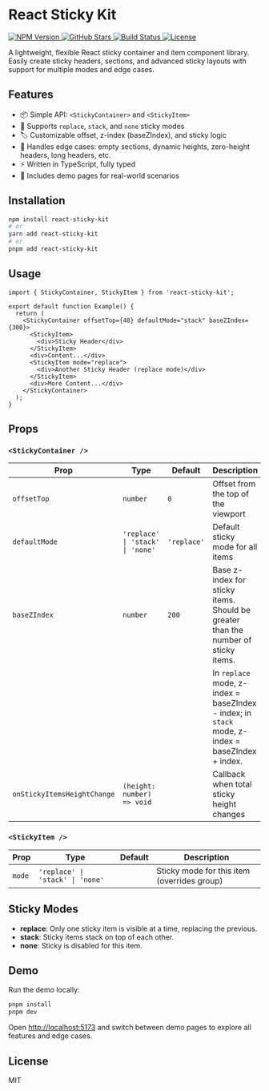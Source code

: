 # React Sticky Kit

<p align="left">
  <a href="https://www.npmjs.com/package/react-sticky-kit" target="_blank">
    <img src="https://img.shields.io/npm/v/react-sticky-kit.svg?style=flat-square" alt="NPM Version" />
  </a>
  <a href="https://github.com/oe/react-sticky-kit" target="_blank">
    <img src="https://img.shields.io/github/stars/oe/react-sticky-kit?style=flat-square" alt="GitHub Stars" />
  </a>
  <a href="https://github.com/oe/react-sticky-kit/actions" target="_blank">
    <img src="https://github.com/oe/react-sticky-kit/actions/workflows/ci.yml/badge.svg" alt="Build Status" />
  </a>
  <a href="https://github.com/oe/react-sticky-kit/blob/main/LICENSE" target="_blank">
    <img src="https://img.shields.io/github/license/oe/react-sticky-kit?style=flat-square" alt="License" />
  </a>
</p>

A lightweight, flexible React sticky container and item component library. Easily create sticky headers, sections, and advanced sticky layouts with support for multiple modes and edge cases.

## Features

- 📦 Simple API: `<StickyContainer>` and `<StickyItem>`
- 🧩 Supports `replace`, `stack`, and `none` sticky modes
- 🏷️ Customizable offset, z-index (baseZIndex), and sticky logic
- 🧪 Handles edge cases: empty sections, dynamic heights, zero-height headers, long headers, etc.
- ⚡️ Written in TypeScript, fully typed
- 🧪 Includes demo pages for real-world scenarios

## Installation

```bash
npm install react-sticky-kit
# or
yarn add react-sticky-kit
# or
pnpm add react-sticky-kit
```

## Usage

```tsx
import { StickyContainer, StickyItem } from 'react-sticky-kit';

export default function Example() {
  return (
    <StickyContainer offsetTop={48} defaultMode="stack" baseZIndex={300}>
      <StickyItem>
        <div>Sticky Header</div>
      </StickyItem>
      <div>Content...</div>
      <StickyItem mode="replace">
        <div>Another Sticky Header (replace mode)</div>
      </StickyItem>
      <div>More Content...</div>
    </StickyContainer>
  );
}
```

## Props

### `<StickyContainer />`
| Prop                        | Type                                 | Default     | Description                                                                                 |
|-----------------------------|--------------------------------------|-------------|---------------------------------------------------------------------------------------------|
| `offsetTop`                 | `number`                             | `0`         | Offset from the top of the viewport                                                         |
| `defaultMode`               | `'replace' \| 'stack' \| 'none'`     | `'replace'`| Default sticky mode for all items                                                           |
| `baseZIndex`                | `number`                             | `200`       | Base z-index for sticky items. Should be greater than the number of sticky items.            |
|                             |                                      |             | In `replace` mode, z-index = baseZIndex - index; in `stack` mode, z-index = baseZIndex + index. |
| `onStickyItemsHeightChange` | `(height: number) => void`            |             | Callback when total sticky height changes                                                   |

### `<StickyItem />`
| Prop    | Type                                 | Default | Description                                 |
|---------|--------------------------------------|---------|---------------------------------------------|
| `mode`  | `'replace' \| 'stack' \| 'none'`     |         | Sticky mode for this item (overrides group) |

## Sticky Modes
- **replace**: Only one sticky item is visible at a time, replacing the previous.
- **stack**: Sticky items stack on top of each other.
- **none**: Sticky is disabled for this item.

## Demo

Run the demo locally:

```bash
pnpm install
pnpm dev
```

Open [http://localhost:5173](http://localhost:5173) and switch between demo pages to explore all features and edge cases.

## License

MIT

